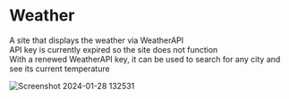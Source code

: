 # Weather
A site that displays the weather via WeatherAPI  
API key is currently expired so the site does not function  
With a renewed WeatherAPI key, it can be used to search for any city and see its current temperature 
  
![Screenshot 2024-01-28 132531](https://github.com/Mnduku/Weather/assets/116856099/05d574d0-ddf2-4b36-a330-c9e630cddb2b)
